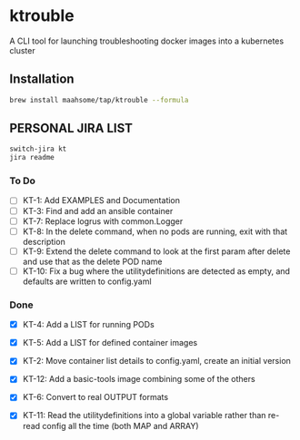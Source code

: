 # ktrouble

A CLI tool for launching troubleshooting docker images into a kubernetes cluster

## Installation

```bash
brew install maahsome/tap/ktrouble --formula
```

## PERSONAL JIRA LIST

```zsh
switch-jira kt
jira readme
```

### To Do

- [ ] KT-1:    Add EXAMPLES and Documentation 
- [ ] KT-3:    Find and add an ansible container 
- [ ] KT-7:    Replace logrus with common.Logger 
- [ ] KT-8:    In the delete command, when no pods are running, exit with that description 
- [ ] KT-9:    Extend the delete command to look at the first param after delete and use that as the delete POD name 
- [ ] KT-10:   Fix a bug where the utilitydefinitions are detected as empty, and defaults are written to config.yaml 

### Done

- [x] KT-4:    Add a LIST for running PODs 
- [x] KT-5:    Add a LIST for defined container images 
- [x] KT-2:    Move container list details to config.yaml, create an initial version 
- [x] KT-12:   Add a basic-tools image combining some of the others 
- [x] KT-6:    Convert to real OUTPUT formats 
- [x] KT-11:   Read the utilitydefinitions into a global variable rather than re-read config all the time (both MAP and ARRAY) 

